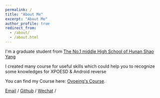 ```yaml
---
permalink: /
title: "About Me"
excerpt: "About Me"
author_profile: true
redirect_from: 
  - /about/
  - /about.html
---
```


I'm a graduate student from [The No.1 middle High School of Hunan Shao Yang](http://www.sysyz.com.cn/)

I created many course for useful skills which could help you to recognize some knowledges for XPOESD & Android reverse

You can find my Course here: [Ovoeing's Course](https://shimo.im/docs/8Nk6e264YZsbK2qL).

[Email](ovoeing@gmail.com) / [Github](https://github.com/Ovoeing) / [Wechat](../images/wechat.jpg) / 
